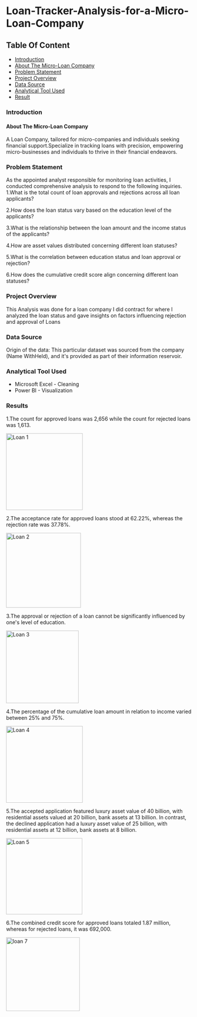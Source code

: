 # Loan-Tracker-Analysis-for-a-Micro-Loan-Company

## Table Of Content
 - [Introduction](Introduction)
 - [About The Micro-Loan Company](About-the-Micro-Loan-Company)
 - [Problem Statement](Problem-Statment)
 - [Project Overview](Project-Overview)
 - [Data Source](Data-Source)
 - [Analytical Tool Used](Analytical-Tool-Used)
 - [Result](Result) 

### Introduction

#### About The Micro-Loan Company

A Loan Company, tailored for micro-companies and individuals seeking financial support.Specialize in tracking loans with precision, empowering micro-businesses and individuals to thrive in their financial endeavors.

### Problem Statement

As the appointed analyst responsible for monitoring loan activities, I conducted comprehensive analysis to respond to the following inquiries.
1.What is the total count of loan approvals and rejections across all loan applicants?

2.How does the loan status vary based on the education level of the applicants?

3.What is the relationship between the loan amount and the income status of the applicants?

4.How are asset values distributed concerning different loan statuses?

5.What is the correlation between education status and loan approval or rejection?

6.How does the cumulative credit score align concerning different loan statuses?


### Project Overview

This Analysis was done for a loan company I did contract for where I analyzed the loan status and gave insights on factors influencing rejection
and approval of Loans

### Data Source

Origin of the data: This particular dataset was sourced from the company (Name WithHeld), and it's provided as part of their information reservoir.

### Analytical Tool Used
 - Microsoft Excel - Cleaning
 - Power BI - Visualization

### Results
1.The count for approved loans was 2,656 while the count for rejected loans was 1,613.

<img width="208" alt="Loan 1" src="https://github.com/Creator4me/Loan-Tracker-Analysis-for-a-Micro-Company/assets/140057655/70fdfbcc-393d-4af0-9d71-942e203d4675">

2.The acceptance rate for approved loans stood at 62.22%, whereas the rejection rate was 37.78%.

<img width="203" alt="Loan 2" src="https://github.com/Creator4me/Loan-Tracker-Analysis-for-a-Micro-Company/assets/140057655/3f8b0e86-5460-42dc-89ba-2fb338a6e321">

3.The approval or rejection of a loan cannot be significantly influenced by one's level of education.
 
<img width="197" alt="Loan 3" src="https://github.com/Creator4me/Loan-Tracker-Analysis-for-a-Micro-Company/assets/140057655/335eafa6-f089-42e3-b424-610ccff95e80">

4.The percentage of the cumulative loan amount in relation to income varied between 25% and 75%.

<img width="208" alt="Loan 4" src="https://github.com/Creator4me/Loan-Tracker-Analysis-for-a-Micro-Company/assets/140057655/6ad2f5ba-3524-4ce3-81a9-6890be7a181b">

5.The accepted application featured luxury asset value of 40 billion, with residential assets valued at 20 billion, bank assets at 13 billion. In contrast, the declined application had a luxury asset value of 25 billion, with residential assets at 12 billion, bank assets at 8 billion.

<img width="207" alt="Loan 5" src="https://github.com/Creator4me/Loan-Tracker-Analysis-for-a-Micro-Company/assets/140057655/a02a3c41-0ed9-48d9-b938-29446026b1d2">

6.The combined credit score for approved loans totaled 1.87 million, whereas for rejected loans, it was 692,000.

<img width="200" alt="loan 7" src="https://github.com/Creator4me/Loan-Tracker-Analysis-for-a-Micro-Company/assets/140057655/86011b09-5a1c-47c6-89a9-a6304e1a6463">











